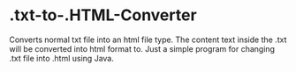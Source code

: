 # .txt-to-.HTML-Converter
Converts normal txt file into an html file type. The content text inside the .txt will be converted into html format to. Just a simple program for changing .txt file into .html using Java.
